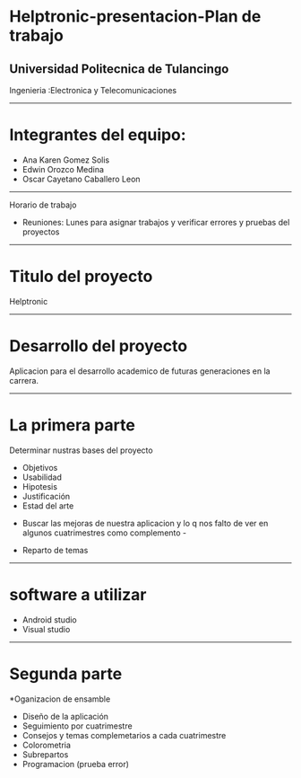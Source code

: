 # Helptronic-presentacion-Plan de trabajo 
## Universidad Politecnica de Tulancingo 
Ingenieria :Electronica y Telecomunicaciones 
********************************************************
# Integrantes del equipo:
 * Ana Karen Gomez Solis 
 * Edwin Orozco Medina 
 * Oscar Cayetano Caballero Leon 
**********************************************************************
Horario de trabajo 
* Reuniones: Lunes para asignar trabajos y verificar errores y pruebas del proyectos
*******************************************************
# Titulo del proyecto
Helptronic
********************************************************
# Desarrollo del proyecto
Aplicacion para el desarrollo academico de futuras generaciones en la carrera. 
***********************************************************
# La primera parte 
Determinar nustras bases del proyecto
 * Objetivos
 * Usabilidad 
 * Hipotesis
 * Justificación
 * Estad del arte 
 - Buscar las mejoras de nuestra aplicacion y lo q nos falto de ver en algunos cuatrimestres como complemento -
 * Reparto de temas 
 ****************************************************************
 # software a utilizar 
 * Android studio
 * Visual studio 
 
 ****************************************************************
 # Segunda parte 
   *Oganizacion de ensamble 
   * Diseño de la aplicación 
   * Seguimiento por cuatrimestre
   * Consejos y temas complemetarios a cada cuatrimestre
   * Colorometria 
   * Subrepartos
   * Programacion (prueba error)
